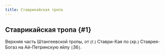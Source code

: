 ```yaml
---
title: Ставрикайская тропа
---
```

## Ставрикайская тропа {#1}

Верхняя часть Штангеевской тропы, от ⦅г.⦆ Ставри-Кая по ⦅хр.⦆ Ставрея-Богаз на Ай-Петринскую яйлу ⦃З6⦄.
